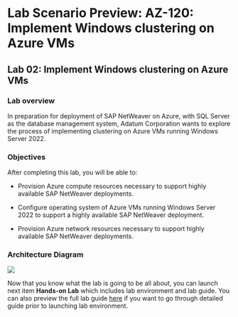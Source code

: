 # Lab Scenario Preview: AZ-120: Implement Windows clustering on Azure VMs

## Lab 02: Implement Windows clustering on Azure VMs

### Lab overview
  
In preparation for deployment of SAP NetWeaver on Azure, with SQL Server as the database management system, Adatum Corporation wants to explore the process of implementing clustering on Azure VMs running Windows Server 2022.

### Objectives
  
After completing this lab, you will be able to:

-   Provision Azure compute resources necessary to support highly available SAP NetWeaver deployments.

-   Configure operating system of Azure VMs running Windows Server 2022 to support a highly available SAP NetWeaver deployment.

-   Provision Azure network resources necessary to support highly available SAP NetWeaver deployments.

### Architecture Diagram

 ![](https://github.com/CloudLabs-MOC/AZ-120-Planning-and-Administering-Microsoft-Azure-for-SAP-Workloads/blob/prod/images/2.md/m2.png?raw=true)

Now that you know what the lab is going to be all about, you can launch next item **Hands-on Lab** which includes lab environment and lab guide. You can also preview the full lab guide [here](https://experience.cloudlabs.ai/#/labguidepreview/eab76103-2ca9-4d43-ae9e-842c42673773) if you want to go through detailed guide prior to launching lab environment.